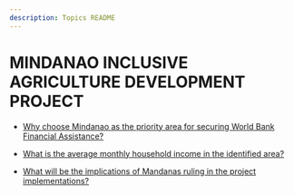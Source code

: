 ```yaml
---
description: Topics README
---
```


# MINDANAO INCLUSIVE AGRICULTURE DEVELOPMENT PROJECT


 - [Why choose Mindanao as the priority area for securing World Bank Financial Assistance?](/2022/other-priority-programs-and-projects/mindanao-inclusive-agriculture-development-project/why-choose-mindanao-as-the-priority-area-for-securing-world-bank-financial-assistance.html)
    
 - [What is the average monthly household income in the identified area?](/2022/other-priority-programs-and-projects/mindanao-inclusive-agriculture-development-project/what-is-the-average-monthly-household-income-in-the-identified-area.html)
    
 - [What will be the implications of Mandanas ruling in the project implementations?](/2022/other-priority-programs-and-projects/mindanao-inclusive-agriculture-development-project/what-will-be-the-implications-of-mandanas-ruling-in-the-project-implementations.html)
    
